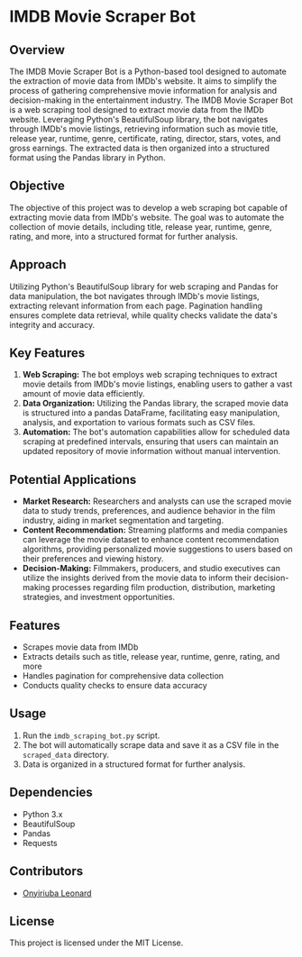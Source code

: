 # IMDB Movie Scraper Bot

## Overview
The IMDB Movie Scraper Bot is a Python-based tool designed to automate the extraction of movie data from IMDb's website. It aims to simplify the process of gathering comprehensive movie information for analysis and decision-making in the entertainment industry. The IMDB Movie Scraper Bot is a web scraping tool designed to extract movie data from the IMDb website. Leveraging Python's BeautifulSoup library, the bot navigates through IMDb's movie listings, retrieving information such as movie title, release year, runtime, genre, certificate, rating, director, stars, votes, and gross earnings. The extracted data is then organized into a structured format using the Pandas library in Python.

## Objective
The objective of this project was to develop a web scraping bot capable of extracting movie data from IMDb's website. The goal was to automate the collection of movie details, including title, release year, runtime, genre, rating, and more, into a structured format for further analysis.

## Approach
Utilizing Python's BeautifulSoup library for web scraping and Pandas for data manipulation, the bot navigates through IMDb's movie listings, extracting relevant information from each page. Pagination handling ensures complete data retrieval, while quality checks validate the data's integrity and accuracy.

## Key Features
1. **Web Scraping:** The bot employs web scraping techniques to extract movie details from IMDb's movie listings, enabling users to gather a vast amount of movie data efficiently.
2. **Data Organization:** Utilizing the Pandas library, the scraped movie data is structured into a pandas DataFrame, facilitating easy manipulation, analysis, and exportation to various formats such as CSV files.
3. **Automation:** The bot's automation capabilities allow for scheduled data scraping at predefined intervals, ensuring that users can maintain an updated repository of movie information without manual intervention.

## Potential Applications
- **Market Research:** Researchers and analysts can use the scraped movie data to study trends, preferences, and audience behavior in the film industry, aiding in market segmentation and targeting.
- **Content Recommendation:** Streaming platforms and media companies can leverage the movie dataset to enhance content recommendation algorithms, providing personalized movie suggestions to users based on their preferences and viewing history.
- **Decision-Making:** Filmmakers, producers, and studio executives can utilize the insights derived from the movie data to inform their decision-making processes regarding film production, distribution, marketing strategies, and investment opportunities.

## Features
- Scrapes movie data from IMDb
- Extracts details such as title, release year, runtime, genre, rating, and more
- Handles pagination for comprehensive data collection
- Conducts quality checks to ensure data accuracy

## Usage
1. Run the `imdb_scraping_bot.py` script.
2. The bot will automatically scrape data and save it as a CSV file in the `scraped_data` directory.
3. Data is organized in a structured format for further analysis.

## Dependencies
- Python 3.x
- BeautifulSoup
- Pandas
- Requests

## Contributors
- [Onyiriuba Leonard](https://www.linkedin.com/in/chukwubuikem-leonard-onyiriuba/)

## License
This project is licensed under the MIT License.


